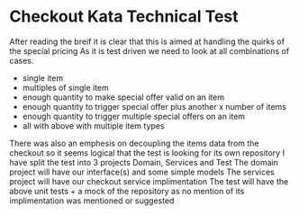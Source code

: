 # Checkout Kata Technical Test

After reading the breif it is clear that this is aimed at handling the quirks of the special pricing
As it is test driven we need to look at all combinations of cases.

- single item
- multiples of single item
- enough quantity to make special offer valid on an item
- enough quantity to trigger special offer plus another x number of items
- enough quantity to trigger multiple special offers on an item
- all with above with multiple item types

There was also an emphesis on decoupling the items data from the checkout so it seems logical that the test is looking for its own repository
I have split the test into 3 projects Domain, Services and Test
The domain project will have our interface(s) and some simple models
The services project will have our checkout service implimentation
The test will have the above unit tests + a mock of the repository as no mention of its implimentation was mentioned or suggested